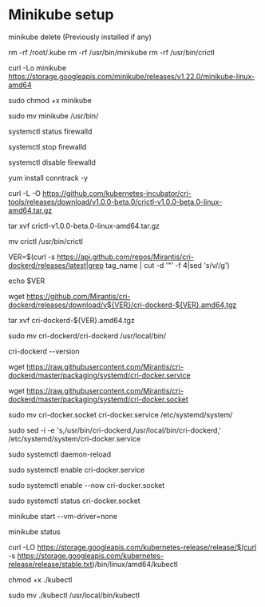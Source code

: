 # Minikube setup

minikube delete (Previously installed if any)

rm  -rf /root/.kube
rm -rf /usr/bin/minikube
rm -rf /usr/bin/crictl


curl -Lo minikube https://storage.googleapis.com/minikube/releases/v1.22.0/minikube-linux-amd64

sudo chmod +x minikube

sudo mv minikube /usr/bin/

systemctl status firewalld

systemctl stop firewalld

systemctl disable firewalld

yum install conntrack -y

curl -L -O https://github.com/kubernetes-incubator/cri-tools/releases/download/v1.0.0-beta.0/crictl-v1.0.0-beta.0-linux-amd64.tar.gz

tar xvf crictl-v1.0.0-beta.0-linux-amd64.tar.gz

mv crictl /usr/bin/crictl

VER=$(curl -s https://api.github.com/repos/Mirantis/cri-dockerd/releases/latest|grep tag_name | cut -d '"' -f 4|sed 's/v//g')

echo $VER

wget https://github.com/Mirantis/cri-dockerd/releases/download/v${VER}/cri-dockerd-${VER}.amd64.tgz

tar xvf cri-dockerd-${VER}.amd64.tgz

sudo mv cri-dockerd/cri-dockerd /usr/local/bin/

cri-dockerd --version

wget https://raw.githubusercontent.com/Mirantis/cri-dockerd/master/packaging/systemd/cri-docker.service

wget https://raw.githubusercontent.com/Mirantis/cri-dockerd/master/packaging/systemd/cri-docker.socket

sudo mv cri-docker.socket cri-docker.service /etc/systemd/system/

sudo sed -i -e 's,/usr/bin/cri-dockerd,/usr/local/bin/cri-dockerd,' /etc/systemd/system/cri-docker.service

sudo systemctl daemon-reload

sudo systemctl enable cri-docker.service

sudo systemctl enable --now cri-docker.socket

sudo systemctl status cri-docker.socket

minikube start --vm-driver=none

minikube status

curl -LO https://storage.googleapis.com/kubernetes-release/release/$(curl -s https://storage.googleapis.com/kubernetes-release/release/stable.txt)/bin/linux/amd64/kubectl

chmod +x ./kubectl

sudo mv ./kubectl /usr/local/bin/kubectl
